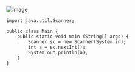 ![image](https://user-images.githubusercontent.com/58898466/152311338-3ac7f0f1-9026-4f8d-ac05-40f73eb9666f.png)
~~~
import java.util.Scanner;

public class Main {
    public static void main (String[] args) {
        Scanner sc = new Scanner(System.in);
        int a = sc.nextInt();
        System.out.println(a);
    }
}
~~~
